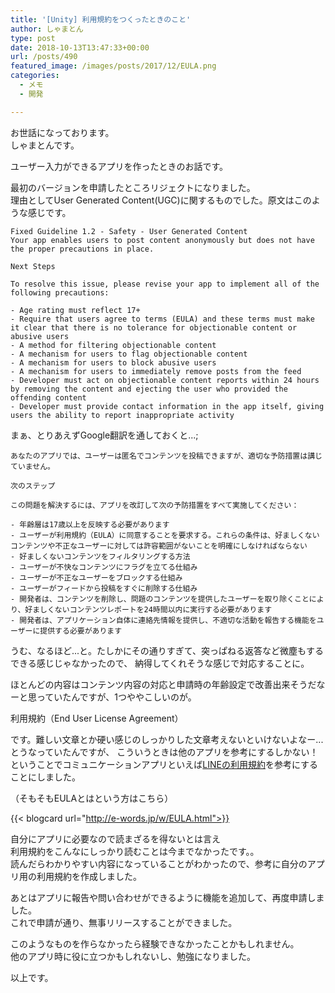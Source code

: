 ```yaml
---
title: '[Unity] 利用規約をつくったときのこと'
author: しゃまとん
type: post
date: 2018-10-13T13:47:33+00:00
url: /posts/490
featured_image: /images/posts/2017/12/EULA.png
categories:
  - メモ
  - 開発

---
```

お世話になっております。  
しゃまとんです。

ユーザー入力ができるアプリを作ったときのお話です。

最初のバージョンを申請したところリジェクトになりました。  
理由としてUser Generated Content(UGC)に関するものでした。原文はこのような感じです。

```text
Fixed Guideline 1.2 - Safety - User Generated Content
Your app enables users to post content anonymously but does not have the proper precautions in place.

Next Steps

To resolve this issue, please revise your app to implement all of the following precautions:

- Age rating must reflect 17+
- Require that users agree to terms (EULA) and these terms must make it clear that there is no tolerance for objectionable content or abusive users
- A method for filtering objectionable content
- A mechanism for users to flag objectionable content
- A mechanism for users to block abusive users
- A mechanism for users to immediately remove posts from the feed
- Developer must act on objectionable content reports within 24 hours by removing the content and ejecting the user who provided the offending content
- Developer must provide contact information in the app itself, giving users the ability to report inappropriate activity
```

まぁ、とりあえずGoogle翻訳を通しておくと...;

```text
あなたのアプリでは、ユーザーは匿名でコンテンツを投稿できますが、適切な予防措置は講じていません。

次のステップ

この問題を解決するには、アプリを改訂して次の予防措置をすべて実施してください：

- 年齢層は17歳以上を反映する必要があります
- ユーザーが利用規約（EULA）に同意することを要求する。これらの条件は、好ましくないコンテンツや不正なユーザーに対しては許容範囲がないことを明確にしなければならない
- 好ましくないコンテンツをフィルタリングする方法
- ユーザーが不快なコンテンツにフラグを立てる仕組み
- ユーザーが不正なユーザーをブロックする仕組み
- ユーザーがフィードから投稿をすぐに削除する仕組み
- 開発者は、コンテンツを削除し、問題のコンテンツを提供したユーザーを取り除くことにより、好ましくないコンテンツレポートを24時間以内に実行する必要があります
- 開発者は、アプリケーション自体に連絡先情報を提供し、不適切な活動を報告する機能をユーザーに提供する必要があります
```

うむ、なるほど...と。たしかにその通りすぎて、突っぱねる返答など微塵もするできる感じじゃなかったので、
納得してくれそうな感じで対応することに。

ほとんどの内容はコンテンツ内容の対応と申請時の年齢設定で改善出来そうだなーと思っていたんですが、1つややこしいのが。

利用規約（End User License Agreement）

です。難しい文章とか硬い感じのしっかりした文章考えないといけないよなー...とうなっていたんですが、
こういうときは他のアプリを参考にするしかない！  
ということでコミュニケーションアプリといえば[LINEの利用規約][1]を参考にすることにしました。

（そもそもEULAとはという方はこちら）

{{< blogcard url="http://e-words.jp/w/EULA.html">}}

自分にアプリに必要なので読まざるを得ないとは言え  
利用規約をこんなにしっかり読むことは今までなかったです。。  
読んだらわかりやすい内容になっていることがわかったので、参考に自分のアプリ用の利用規約を作成しました。

あとはアプリに報告や問い合わせができるように機能を追加して、再度申請しました。  
これで申請が通り、無事リリースすることができました。

このようなものを作らなかったら経験できなかったことかもしれません。  
他のアプリ時に役に立つかもしれないし、勉強になりました。

以上です。

 [1]: https://terms.line.me/line_terms/?lang=ja